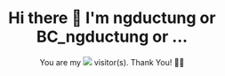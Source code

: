 <h1 align="center">Hi there 👋 I'm ngductung or BC_ngductung or ...</h1>
<p align="center">
  You are my <img src="https://profile-counter.glitch.me/ngductung/count.svg"> visitor(s). Thank You! 🎉🎉
</p>

